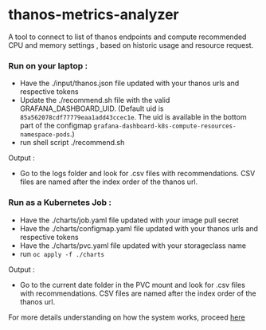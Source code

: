 # thanos-metrics-analyzer

A tool to connect to list of thanos endpoints and compute recommended CPU and memory settings , based on historic usage and resource request.

### Run on your laptop :
   - Have the ./input/thanos.json file updated with your thanos urls and respective tokens
   - Update the ./recommend.sh file with the valid GRAFANA_DASHBOARD_UID. (Default uid is `85a562078cdf77779eaa1add43ccec1e`. The uid is available in the bottom part of the configmap `grafana-dashboard-k8s-compute-resources-namespace-pods`.)
   - run shell script ./recommend.sh

Output : 
   - Go to the logs folder and look for .csv files with recommendations. CSV files are named after the index order of the thanos url.

### Run as a Kubernetes Job :
   - Have the ./charts/job.yaml file updated with your image pull secret
   - Have the ./charts/configmap.yaml file updated with your thanos urls and respective tokens
   - Have the ./charts/pvc.yaml file updated with your storageclass name
   - run `oc apply -f ./charts`

Output :
   - Go to the current date folder in the PVC mount and look for .csv files with recommendations. CSV files are named after the index order of the thanos url.

For more details understanding on how the system works, proceed [here](doc/details.md)   

